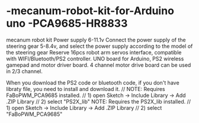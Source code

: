 # -mecanum-robot-kit-for-Arduino uno -PCA9685-HR8833
mecanum robot kit 
Power supply 6-11.1v
Connect the power supply of the steering gear 5-8.4v, and select the power supply according to the model of the steering gear
Reserve 16pcs robot arm servos interface, compatible with WIFI/Bluetooth/PS2 controller.
UNO board for Arduino, PS2 wireless gamepad and motor driver board. 4 channel motor drive board can be used in 2/3 channel.

When you download the PS2 code or bluetooth code, if you don't have libraty file, you need to install and download it.
// NOTE: Requires FaBoPWM_PCA9685 installed.
// 1) open Sketch -> Include Library -> Add .ZIP Library
// 2) select "PS2X_lib"
 NOTE: Requires the PS2X_lib installed.
// 1) open Sketch -> Include Library -> Add .ZIP Library
// 2) select "FaBoPWM_PCA9685"
